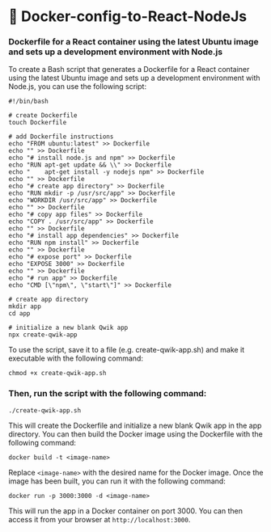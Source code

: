 # :whale: Docker-config-to-React-NodeJs

### Dockerfile for a React container using the latest Ubuntu image and sets up a development environment with Node.js

To create a Bash script that generates a Dockerfile for a React container using the latest Ubuntu image and sets up a development environment with Node.js, you can use the following script:

    #!/bin/bash

    # create Dockerfile
    touch Dockerfile

    # add Dockerfile instructions
    echo "FROM ubuntu:latest" >> Dockerfile
    echo "" >> Dockerfile
    echo "# install node.js and npm" >> Dockerfile
    echo "RUN apt-get update && \\" >> Dockerfile
    echo "    apt-get install -y nodejs npm" >> Dockerfile
    echo "" >> Dockerfile
    echo "# create app directory" >> Dockerfile
    echo "RUN mkdir -p /usr/src/app" >> Dockerfile
    echo "WORKDIR /usr/src/app" >> Dockerfile
    echo "" >> Dockerfile
    echo "# copy app files" >> Dockerfile
    echo "COPY . /usr/src/app" >> Dockerfile
    echo "" >> Dockerfile
    echo "# install app dependencies" >> Dockerfile
    echo "RUN npm install" >> Dockerfile
    echo "" >> Dockerfile
    echo "# expose port" >> Dockerfile
    echo "EXPOSE 3000" >> Dockerfile
    echo "" >> Dockerfile
    echo "# run app" >> Dockerfile
    echo "CMD [\"npm\", \"start\"]" >> Dockerfile

    # create app directory
    mkdir app
    cd app

    # initialize a new blank Qwik app
    npx create-qwik-app

To use the script, save it to a file (e.g. create-qwik-app.sh) and make it executable with the following command:

    chmod +x create-qwik-app.sh

### Then, run the script with the following command:

    ./create-qwik-app.sh

This will create the Dockerfile and initialize a new blank Qwik app in the app directory. You can then build the Docker image using the Dockerfile with the following command:

    docker build -t <image-name>

Replace `<image-name>` with the desired name for the Docker image. Once the image has been built, you can run it with the following command:

    docker run -p 3000:3000 -d <image-name>

This will run the app in a Docker container on port 3000. You can then access it from your browser at `http://localhost:3000`.
